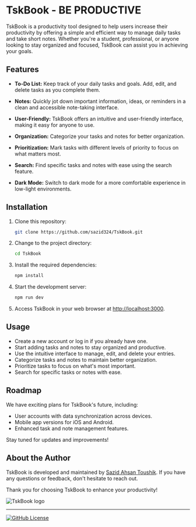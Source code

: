 # TskBook - BE PRODUCTIVE

TskBook is a productivity tool designed to help users increase their productivity by offering a simple and efficient way to manage daily tasks and take short notes. Whether you're a student, professional, or anyone looking to stay organized and focused, TskBook can assist you in achieving your goals.

## Features

- **To-Do List:** Keep track of your daily tasks and goals. Add, edit, and delete tasks as you complete them.

- **Notes:** Quickly jot down important information, ideas, or reminders in a clean and accessible note-taking interface.

- **User-Friendly:** TskBook offers an intuitive and user-friendly interface, making it easy for anyone to use.

- **Organization:** Categorize your tasks and notes for better organization.

- **Prioritization:** Mark tasks with different levels of priority to focus on what matters most.

- **Search:** Find specific tasks and notes with ease using the search feature.

- **Dark Mode:** Switch to dark mode for a more comfortable experience in low-light environments.

## Installation

1. Clone this repository:

   ```bash
   git clone https://github.com/sazid324/TskBook.git
   ```

2. Change to the project directory:

   ```bash
   cd TskBook
   ```

3. Install the required dependencies:

   ```bash
   npm install
   ```

4. Start the development server:

   ```bash
   npm run dev
   ```

5. Access TskBook in your web browser at [http://localhost:3000](http://localhost:3000).

## Usage

- Create a new account or log in if you already have one.
- Start adding tasks and notes to stay organized and productive.
- Use the intuitive interface to manage, edit, and delete your entries.
- Categorize tasks and notes to maintain better organization.
- Prioritize tasks to focus on what's most important.
- Search for specific tasks or notes with ease.

## Roadmap

We have exciting plans for TskBook's future, including:

- User accounts with data synchronization across devices.
- Mobile app versions for iOS and Android.
- Enhanced task and note management features.

Stay tuned for updates and improvements!

## About the Author

TskBook is developed and maintained by [Sazid Ahsan Toushik](https://github.com/sazid324). If you have any questions or feedback, don't hesitate to reach out.

Thank you for choosing TskBook to enhance your productivity!

![TskBook logo](../tskbook/public/assets/Images/Brandings/TskBook_Light_Theme_logo.svg)

---

[![GitHub License](https://img.shields.io/github/license/sazid324/TskBook)](https://github.com/sazid324/TskBook/blob/main/LICENSE)
